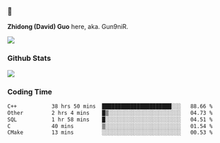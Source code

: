 ### 👋 

**Zhidong (David) Guo** here, aka. Gun9niR.

![](https://komarev.com/ghpvc/?username=Gun9niR&label=Total+Views)

### Github Stats

<img src="https://github-readme-stats.vercel.app/api?username=Gun9niR&count_private=true&show_icons=true&theme=vue-dark&hide_title=true">

### Coding Time

<!--START_SECTION:waka-->

```txt
C++           38 hrs 50 mins  ██████████████████████░░░   88.66 %
Other         2 hrs 4 mins    █▒░░░░░░░░░░░░░░░░░░░░░░░   04.73 %
SQL           1 hr 58 mins    █░░░░░░░░░░░░░░░░░░░░░░░░   04.51 %
C             40 mins         ▒░░░░░░░░░░░░░░░░░░░░░░░░   01.54 %
CMake         13 mins         ░░░░░░░░░░░░░░░░░░░░░░░░░   00.53 %
```

<!--END_SECTION:waka-->
